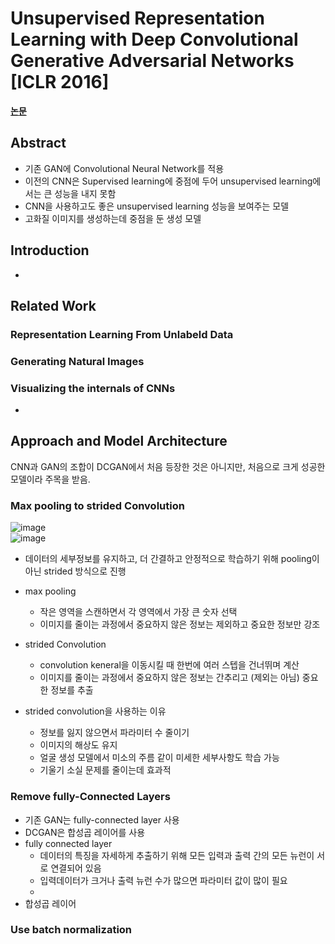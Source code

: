 # Unsupervised Representation Learning with Deep Convolutional Generative Adversarial Networks [ICLR 2016]
**[논문](https://arxiv.org/pdf/1511.06434.pdf)**  
  
## Abstract
* 기존 GAN에 Convolutional Neural Network를 적용
* 이전의 CNN은 Supervised learning에 중점에 두어 unsupervised learning에서는 큰 성능을 내지 못함
* CNN을 사용하고도 좋은 unsupervised learning 성능을 보여주는 모델
* 고화질 이미지를 생성하는데 중점을 둔 생성 모델

## Introduction
* 

## Related Work

### Representation Learning From Unlabeld Data


### Generating Natural Images


### Visualizing the internals of CNNs
* 



## Approach and Model Architecture
CNN과 GAN의 조합이 DCGAN에서 처음 등장한 것은 아니지만, 처음으로 크게 성공한 모델이라 주목을 받음.  
### Max pooling to strided Convolution
![image](https://github.com/mjkim0819/NI2L_STUDY/assets/108729047/bf3201a2-023c-4df7-af2b-e25bd3ddb113)  
![image](https://github.com/mjkim0819/NI2L_STUDY/assets/108729047/0e780187-2891-4086-af5d-b205ba0c296f)  
  
* 데이터의 세부정보를 유지하고, 더 간결하고 안정적으로 학습하기 위해 pooling이 아닌 strided 방식으로 진행
* max pooling
  * 작은 영역을 스캔하면서 각 영역에서 가장 큰 숫자 선택
  * 이미지를 줄이는 과정에서 중요하지 않은 정보는 제외하고 중요한 정보만 강조
* strided Convolution
  * convolution keneral을 이동시킬 때 한번에 여러 스텝을 건너뛰며 계산
  * 이미지를 줄이는 과정에서 중요하지 않은 정보는 간추리고 (제외는 아님) 중요한 정보를 추출

* strided convolution을 사용하는 이유
  * 정보를 잃지 않으면서 파라미터 수 줄이기
  * 이미지의 해상도 유지
  * 얼굴 생성 모델에서 미소의 주름 같이 미세한 세부사항도 학습 가능
  * 기울기 소실 문제를 줄이는데 효과적
  
### Remove fully-Connected Layers
* 기존 GAN는 fully-connected layer 사용
* DCGAN은 합성곱 레이어를 사용
* fully connected layer
  * 데이터의 특징을 자세하게 추출하기 위해 모든 입력과 출력 간의 모든 뉴런이 서로 연결되어 있음
  * 입력데이터가 크거나 출력 뉴런 수가 많으면 파라미터 값이 많이 필요
  * 
* 합성곱 레이어

### Use batch normalization

